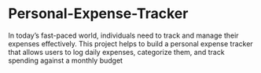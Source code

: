 # Personal-Expense-Tracker
In today’s fast-paced world, individuals need to track and manage their expenses effectively. This project helps to build a personal expense tracker that allows users to log daily expenses, categorize them, and track spending against a monthly budget
